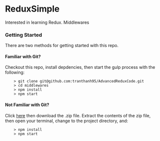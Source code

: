 # ReduxSimple

Interested in learning Redux. Middlewares

### Getting Started

There are two methods for getting started with this repo.

#### Familiar with Git?
Checkout this repo, install depdencies, then start the gulp process with the following:

```
	> git clone git@github.com:tranthanh95/AdvancedReduxCode.git
	> cd middlewares
	> npm install
	> npm start
```

#### Not Familiar with Git?
Click [here](https://github.com/tranthanh95/AdvancedReduxCode.git) then download the .zip file.  Extract the contents of the zip file, then open your terminal, change to the project directory, and:

```
	> npm install
	> npm start
```